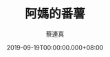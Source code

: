 ---
issue: 344
title: 阿媽的番薯
author: 蔡連真
date: 2019-09-19T00:00:00.000+08:00
topic: 生活
difficulty: 1
wikidata: Q98095790
wikidata_link: https://www.wikidata.org/wiki/Q98095790
---